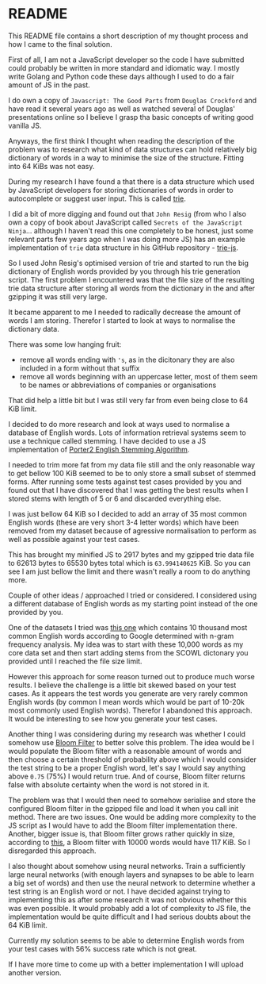 # README

This README file contains a short description of my thought process and how I came to the final solution.

First of all, I am not a JavaScript developer so the code I have submitted could probably be written in more standard and idiomatic way. I mostly write Golang and Python code these days although I used to do a fair amount of JS in the past.

I do own a copy of `Javascript: The Good Parts` from `Douglas Crockford` and have read it several years ago as well as watched several of Douglas' presentations online so I believe I grasp tha basic concepts of writing good vanilla JS.

Anyways, the first think I thought when reading the description of the problem was to research what kind of data structures can hold relatively big dictionary of words in a way to minimise the size of the structure. Fitting into 64 KiBs was not easy.

During my research I have found a that there is a data structure which used by JavaScript developers for storing dictionaries of words in order to autocomplete or suggest user input. This is called [trie](https://en.wikipedia.org/wiki/Trie).

I did a bit of more digging and found out that `John Resig` (from who I also own a copy of book about JavaScript called `Secrets of the JavaScript Ninja`... although I haven't read this one completely to be honest, just some relevant parts few years ago when I was doing more JS) has an example implementation of `trie` data structure in his GitHub repository - [trie-js](https://github.com/jeresig/trie-js).

So I used John Resig's optimised version of trie and started to run the big dictionary of English words provided by you through his trie generation script. The first problem I encountered was that the file size of the resulting trie data structure after storing all words from the dictionary in the and after gzipping it was still very large.

It became apparent to me I needed to radically decrease the amount of words I am storing. Therefor I started to look at ways to normalise the dictionary data.

There was some low hanging fruit:

- remove all words ending with `'s`, as in the dicitonary they are also included in a form without that suffix
- remove all words beginning with an uppercase letter, most of them seem to be names or abbreviations of companies or organisations

That did help a little bit but I was still very far from even being close to 64 KiB limit.

I decided to do more research and look at ways used to normalise a database of English words. Lots of information retrieval systems seem to use a technique called stemming. I have decided to use a JS implementation of [Porter2 English Stemming Algorithm](http://snowball.tartarus.org/algorithms/english/stemmer.html).

I needed to trim more fat from my data file still and the only reasonable way to get bellow 100 KiB seemed to be to only store a small subset of stemmed forms. After running some tests against test cases provided by you and found out that I have discovered that I was getting the best results when I stored stems with length of 5 or 6 and discarded everything else.

I was just bellow 64 KiB so I decided to add an array of 35 most common English words (these are very short 3-4 letter words) which have been removed from my dataset because of agressive normalisation to perform as well as possible against your test cases.

This has brought my minified JS to 2917 bytes and my gzipped trie data file to 62613 bytes to 65530 bytes total which is `63.994140625` KiB. So you can see I am just bellow the limit and there wasn't really a room to do anything more.

Couple of other ideas / approached I tried or considered. I considered using a different database of English words as my starting point instead of the one provided by you.

One of the datasets I tried was [this one](https://github.com/first20hours/google-10000-english) which contains 10 thousand most common English words according to Google determined with n-gram frequency analysis. My idea was to start with these 10,000 words as my core data set and then start adding stems from the SCOWL dictonary you provided until I reached the file size limit.

However this approach for some reason turned out to produce much worse results. I believe the challenge is a little bit skewed based on your test cases. As it appears the test words you generate are very rarely common English words (by common I mean words which would be part of 10-20k most commonly used English words). Therefor I abandoned this approach. It would be interesting to see how you generate your test cases.

Another thing I was considering during my research was whether I could somehow use [Bloom Filter](https://en.wikipedia.org/wiki/Bloom_filter) to better solve this problem. The idea would be I would populate the Bloom filter with a reasonable amount of words and then choose a certain threshold of probability above which I would consider the test string to be a proper English word, let's say I would say anything above `0.75` (75%) I would return true. And of course, Bloom filter returns false with absolute certainty when the word is not stored in it.

The problem was that I would then need to somehow serialise and store the configured Bloom filter in the gzipped file and load it when you call init method. There are two issues. One would be adding more complexity to the JS script as I would have to add the Bloom filter implementation there. Another, bigger issue is, that Bloom filter grows rather quickly in size, according to [this](http://hur.st/bloomfilter?n=4&p=1.0E-20), a Bloom filter with 10000 words would have 117 KiB. So I disregarded this approach.

I also thought about somehow using neural networks. Train a sufficiently large neural networks (with enough layers and synapses to be able to learn a big set of words) and then use the neural network to determine whether a test string is an English word or not. I have decided against trying to implementing this as after some research it was not obvious whether this was even possible. It would probably add a lot of complexity to JS file, the implementation would be quite difficult and I had serious doubts about the 64 KiB limit.

Currently my solution seems to be able to determine English words from your test cases with 56% success rate which is not great.

If I have more time to come up with a better implementation I will upload another version.
